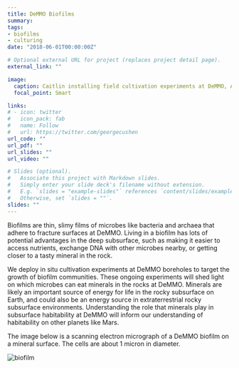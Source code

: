 ```yaml
---
title: DeMMO Biofilms
summary: 
tags:
- biofilms
- culturing
date: "2018-06-01T00:00:00Z"

# Optional external URL for project (replaces project detail page).
external_link: ""

image:
  caption: Caitlin installing field cultivation experiments at DeMMO, Aug 2017
  focal_point: Smart

links:
# - icon: twitter
#   icon_pack: fab
#   name: Follow
#   url: https://twitter.com/georgecushen
url_code: ""
url_pdf: ""
url_slides: ""
url_video: ""

# Slides (optional).
#   Associate this project with Markdown slides.
#   Simply enter your slide deck's filename without extension.
#   E.g. `slides = "example-slides"` references `content/slides/example-slides.md`.
#   Otherwise, set `slides = ""`.
slides: ""
---
```


Biofilms are thin, slimy films of microbes like bacteria and archaea that adhere to fracture surfaces at DeMMO. Living in a biofilm has lots of potential advantages in the deep subsurface, such as making it easier to access nutrients, exchange DNA with other microbes nearby, or getting closer to a tasty mineral in the rock.

We deploy in situ cultivation experiments at DeMMO boreholes to target the growth of biofilm communities. These ongoing experiments will shed light on which microbes can eat minerals in the rocks at DeMMO. Minerals are likely an important source of energy for life in the rocky subsurface on Earth, and could also be an energy source in extraterrestrial rocky subsurface environments. Understanding the role that minerals play in subsurface habitability at DeMMO will inform our understanding of habitability on other planets like Mars.

The image below is a scanning electron micrograph of a DeMMO biofilm on a mineral surface. The cells are about 1 micron in diameter.

![biofilm](/media/biofilm.jpg)